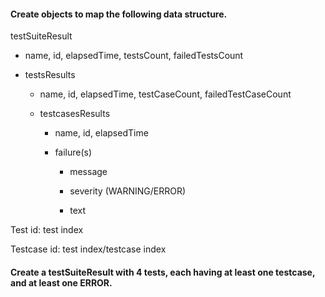 #### Create objects to map the following data structure.

testSuiteResult

- name, id, elapsedTime, testsCount, failedTestsCount

- testsResults

    - name, id, elapsedTime, testCaseCount, failedTestCaseCount

    - testcasesResults

        - name, id, elapsedTime

        - failure(s)

            - message

            - severity (WARNING/ERROR)

            - text

Test id: test index

Testcase id: test index/testcase index

#### Create a testSuiteResult with 4 tests, each having at least one testcase, and at least one ERROR.